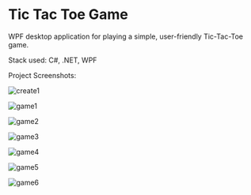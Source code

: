 # Tic Tac Toe Game

WPF desktop application for playing a simple, user-friendly Tic-Tac-Toe game.

Stack used: C#, .NET, WPF

Project Screenshots:

![create1](https://user-images.githubusercontent.com/46372998/177851160-72739174-9a72-4233-bd9e-d659bd2101ed.PNG)

![game1](https://user-images.githubusercontent.com/46372998/177851166-bb83e6d2-d502-4f72-bfd7-38e9d00af8f6.PNG)

![game2](https://user-images.githubusercontent.com/46372998/177851173-725a7084-35de-4af3-b330-11ce4ffb39cb.PNG)

![game3](https://user-images.githubusercontent.com/46372998/177851187-a5674fad-9af0-447f-972f-f61d765a0a8a.PNG)

![game4](https://user-images.githubusercontent.com/46372998/177851280-63d8d0ab-173a-4878-a23b-dc3cbe1ae42c.PNG)

![game5](https://user-images.githubusercontent.com/46372998/177851296-0dff308a-c467-4b7b-9f7b-97b2c81af9d4.PNG)

![game6](https://user-images.githubusercontent.com/46372998/177851306-0aef131f-78af-4250-93d5-df1c2dcf47ce.PNG)
